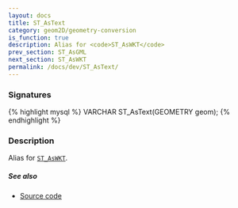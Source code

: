 ```yaml
---
layout: docs
title: ST_AsText
category: geom2D/geometry-conversion
is_function: true
description: Alias for <code>ST_AsWKT</code>
prev_section: ST_AsGML
next_section: ST_AsWKT
permalink: /docs/dev/ST_AsText/
---
```


### Signatures

{% highlight mysql %}
VARCHAR ST_AsText(GEOMETRY geom);
{% endhighlight %}

### Description

Alias for [`ST_AsWKT`](../ST_AsWKT).

##### See also

* <a href="https://github.com/orbisgis/h2gis/blob/master/h2gis-functions/src/main/java/org/h2gis/functions/spatial/convert/ST_AsText.java" target="_blank">Source code</a>
